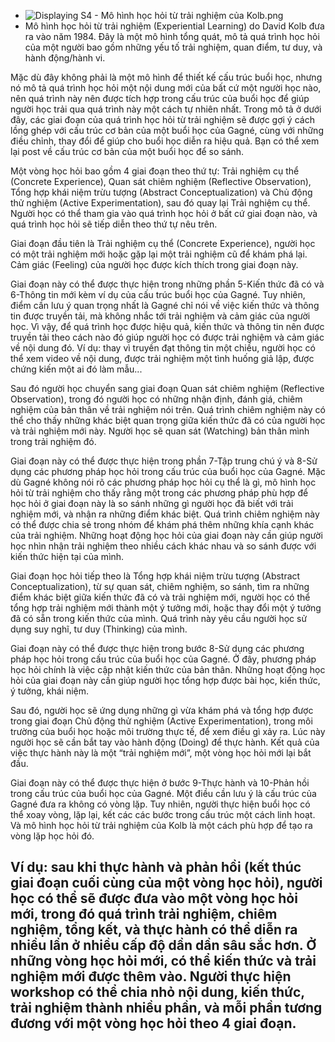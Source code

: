 - ![Displaying S4 - Mô hình học hỏi từ trải nghiệm của Kolb.png](https://drive.google.com/thumbnail?id=1psU256VGokfD84I9L7HEPrg5Zb4TYptO&authuser=0&sz=w1813-h915)
- Mô hình học hỏi từ trải nghiệm (Experiential Learning) do David Kolb đưa ra vào năm 1984. Đây là một mô hình tổng quát, mô tả quá trình học hỏi của một người bao gồm những yếu tố trải nghiệm, quan điểm, tư duy, và hành động/hành vi.

Mặc dù đây không phải là một mô hình để thiết kế cấu trúc buổi học, nhưng nó mô tả quá trình học hỏi một nội dung mới của bất cứ một người học nào, nên quá trình này nên được tích hợp trong cấu trúc của buổi học để giúp người học trải qua quá trình này một cách tự nhiên nhất. Trong mô tả ở dưới đây, các giai đoạn của quá trình học hỏi từ trải nghiệm sẽ được gợi ý cách lồng ghép với cấu trúc cơ bản của một buổi học của Gagné, cùng với những điều chỉnh, thay đổi để giúp cho buổi học diễn ra hiệu quả. Bạn có thể xem lại post về cấu trúc cơ bản của một buổi học để so sánh.

Một vòng học hỏi bao gồm 4 giai đoạn theo thứ tự: Trải nghiệm cụ thể (Concrete Experience), Quan sát chiêm nghiệm (Reflective Observation), Tổng hợp khái niệm trừu tượng (Abstract Conceptualization) và Chủ động thử nghiệm (Active Experimentation), sau đó quay lại Trải nghiệm cụ thể. Người học có thể tham gia vào quá trình học hỏi ở bất cứ giai đoạn nào, và quá trình học hỏi sẽ tiếp diễn theo thứ tự nêu trên.

Giai đoạn đầu tiên là Trải nghiệm cụ thể (Concrete Experience), người học có một trải nghiệm mới hoặc gặp lại một trải nghiệm cũ để khám phá lại. Cảm giác (Feeling) của người học được kích thích trong giai đoạn này.

Giai đoạn này có thể được thực hiện trong những phần 5-Kiến thức đã có và 6-Thông tin mới kèm ví dụ của cấu trúc buổi học của Gagné. Tuy nhiên, điểm cần lưu ý quan trọng nhất là Gagné chỉ nói về việc kiến thức và thông tin được truyền tải, mà không nhắc tới trải nghiệm và cảm giác của người học. Vì vậy, để quá trình học được hiệu quả, kiến thức và thông tin nên được truyền tải theo cách nào đó giúp người học có được trải nghiệm và cảm giác về nội dung đó. Ví dụ: thay vì truyền đạt thông tin một chiều, người học có thể xem video về nội dung, được trải nghiệm một tình huống giả lập, được chứng kiến một ai đó làm mẫu...

Sau đó người học chuyển sang giai đoạn Quan sát chiêm nghiệm (Reflective Observation), trong đó người học có những nhận định, đánh giá, chiêm nghiệm của bản thân về trải nghiệm nói trên. Quá trình chiêm nghiệm này có thể cho thấy những khác biệt quan trọng giữa kiến thức đã có của người học và trải nghiệm mới này. Người học sẽ quan sát (Watching) bản thân mình trong trải nghiệm đó.

Giai đoạn này có thể được thực hiện trong phần 7-Tập trung chú ý và 8-Sử dụng các phương pháp học hỏi trong cấu trúc của buổi học của Gagné. Mặc dù Gagné không nói rõ các phương pháp học hỏi cụ thể là gì, mô hình học hỏi từ trải nghiệm cho thấy rằng một trong các phương pháp phù hợp để học hỏi ở giai đoạn này là so sánh những gì người học đã biết với trải nghiệm mới, và nhận ra những điểm khác biệt. Quá trình chiêm nghiệm này có thể được chia sẻ trong nhóm để khám phá thêm những khía cạnh khác của trải nghiệm. Những hoạt động học hỏi của giai đoạn này cần giúp người học nhìn nhận trải nghiệm theo nhiều cách khác nhau và so sánh được với kiến thức hiện tại của mình.

Giai đoạn học hỏi tiếp theo là Tổng hợp khái niệm trừu tượng (Abstract Conceptualization), từ sự quan sát, chiêm nghiệm, so sánh, tìm ra những điểm khác biệt giữa kiến thức đã có và trải nghiệm mới, người học có thể tổng hợp trải nghiệm mới thành một ý tưởng mới, hoặc thay đổi một ý tưởng đã có sẵn trong kiến thức của mình. Quá trình này yêu cầu người học sử dụng suy nghĩ, tư duy (Thinking) của mình.

Giai đoạn này có thể được thực hiện trong bước 8-Sử dụng các phương pháp học hỏi trong cấu trúc của buổi học của Gagné. Ở đây, phương pháp học hỏi chính là việc cập nhật kiến thức của bản thân. Những hoạt động học hỏi của giai đoạn này cần giúp người học tổng hợp được bài học, kiến thức, ý tưởng, khái niệm.

Sau đó, người học sẽ ứng dụng những gì vừa khám phá và tổng hợp được trong giai đoạn Chủ động thử nghiệm (Active Experimentation), trong môi trường của buổi học hoặc môi trường thực tế, để xem điều gì xảy ra. Lúc này người học sẽ cần bắt tay vào hành động (Doing) để thực hành. Kết quả của việc thực hành này là một “trải nghiệm mới”, một vòng học hỏi mới lại bắt đầu.

Giai đoạn này có thể được thực hiện ở bước 9-Thực hành và 10-Phản hồi trong cấu trúc của buổi học của Gagné. Một điều cần lưu ý là cấu trúc của Gagné đưa ra không có vòng lặp. Tuy nhiên, người thực hiện buổi học có thể xoay vòng, lặp lại, kết các các bước trong cấu trúc một cách linh hoạt. Và mô hình học hỏi từ trải nghiệm của Kolb là một cách phù hợp để tạo ra vòng lặp học hỏi đó.

Ví dụ: sau khi thực hành và phản hồi (kết thúc giai đoạn cuối cùng của một vòng học hỏi), người học có thể sẽ được đưa vào một vòng học hỏi mới, trong đó quá trình trải nghiệm, chiêm nghiệm, tổng kết, và thực hành có thể diễn ra nhiều lần ở nhiều cấp độ dần dần sâu sắc hơn. Ở những vòng học hỏi mới, có thể kiến thức và trải nghiệm mới được thêm vào. Người thực hiện workshop có thể chia nhỏ nội dung, kiến thức, trải nghiệm thành nhiều phần, và mỗi phần tương đương với một vòng học hỏi theo 4 giai đoạn.
- 

